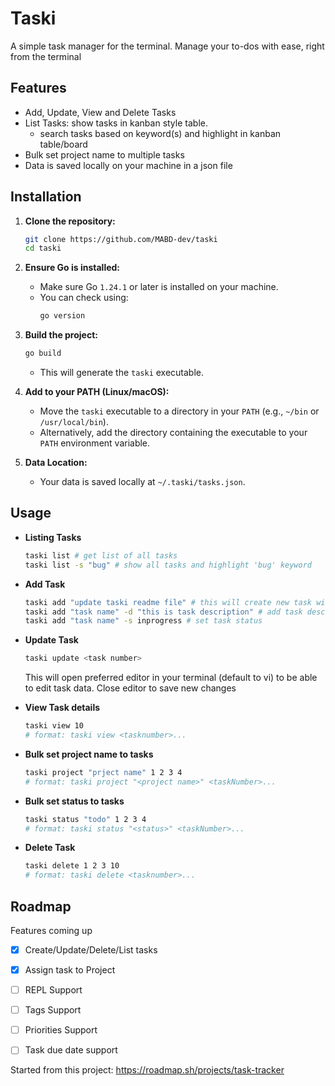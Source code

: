 # Taski 
A simple task manager for the terminal. Manage your to-dos with ease, right from the terminal


## Features
- Add, Update, View and Delete Tasks
- List Tasks: show tasks in kanban style table.
  - search tasks based on keyword(s) and highlight in kanban table/board
- Bulk set project name to multiple tasks
- Data is saved locally on your machine in a json file


## Installation
1.  **Clone the repository:**
    ```bash
    git clone https://github.com/MABD-dev/taski
    cd taski
    ```
2.  **Ensure Go is installed:**
    * Make sure Go `1.24.1` or later is installed on your machine.
    * You can check using:
        ```bash
        go version
        ``` 
3.  **Build the project:**
    ```bash
    go build
    ```
    * This will generate the `taski` executable.

4.  **Add to your PATH (Linux/macOS):**
    * Move the `taski` executable to a directory in your `PATH` (e.g., `~/bin` or `/usr/local/bin`).
    * Alternatively, add the directory containing the executable to your `PATH` environment variable.
5.  **Data Location:**
    * Your data is saved locally at `~/.taski/tasks.json`.


## Usage
- **Listing Tasks**
    ```sh
    taski list # get list of all tasks 
    taski list -s "bug" # show all tasks and highlight 'bug' keyword
    ```
- **Add Task**
    ```sh
    taski add "update taski readme file" # this will create new task with name "update taski reamde file"
    taski add "task name" -d "this is task description" # add task description message
    taski add "task name" -s inprogress # set task status 
    ```

- **Update Task**
    ```sh
    taski update <task number> 
    ```
    This will open preferred editor in your terminal (default to vi) to be able to edit task data.
    Close editor to save new changes

- **View Task details**
    ```sh
    taski view 10
    # format: taski view <tasknumber>...
    ```

 - **Bulk set project name to tasks**
    ```sh
    taski project "prject name" 1 2 3 4
    # format: taski project "<project name>" <taskNumber>...
    ```

- **Bulk set status to tasks**
    ```sh
    taski status "todo" 1 2 3 4
    # format: taski status "<status>" <taskNumber>...
    ```


- **Delete Task**
    ```sh
    taski delete 1 2 3 10
    # format: taski delete <tasknumber>...
    ```


## Roadmap
Features coming up 
- [x] Create/Update/Delete/List tasks
- [x] Assign task to Project
- [ ] REPL Support
- [ ] Tags Support
- [ ] Priorities Support
- [ ] Task due date support


Started from this project: https://roadmap.sh/projects/task-tracker
